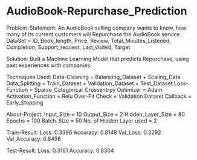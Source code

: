 # AudioBook-Repurchase_Prediction

Problem-Statement: 
An AudioBook selling company wants to know, how many of its current customers will Repurchase the AudioBook service.
DataSet = ID, Book_length, Price, Review, Total_Minutes_Listened, Completion, Support_request, Last_visited, Target

Solution: 
Built a Machine Learning Model that predicts Repurchase, using past experiences with companies.

Techniques Used:
Data-Cleaning = Balancing_Dataset + Scaling_Data
Data_Splitting = Train_Dataset + Validation_Dataset + Test_Dataset
Loss-Function = Sparse_Categorical_Crossentrpy
Optimizer = Adam
Activation_Function = Relu
Over-Fit Check = Validation Dataset
Callback = Early_Stopping


About-Project:
Input_Size = 10
Output_Size = 2
Hidden_Layer_Size = 80
Epochs = 100
Batch-Size = 50
No. of Hidden Layer used = 2

Train-Result:
Loss: 0.3396 
Accuracy: 0.8148 
Val_Loss: 0.3292 
Val_Accuracy: 0.8456

Test-Result:
Loss: 0.3161 
Accuracy: 0.8304

